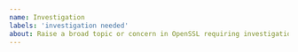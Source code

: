 ```yaml
---
name: Investigation 
labels: 'investigation needed'
about: Raise a broad topic or concern in OpenSSL requiring investigation
---
```


<!--
Thank you for your report.

Investigation reports are meant to codify larger issues in OpenSSL for which
there is no immediate corrective action known or recognized.  Instead, these
issues are meant to allow a space for developers to discuss problems in the
project that may span a wide range of topics, which may result in future
specific actions to be taken.  If such actions are identified, new bug report
issues should be created with specific problems and corrective tasks identified,
which should then be linked here.  Investigation issues will themselves not be
scheduled to be addressed.
-->
